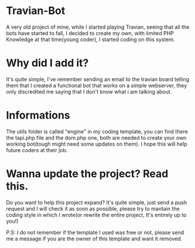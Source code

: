 # Travian-Bot
A very old project of mine, while I started playing Travian, seeing that all the bots have started to fall,
I decided to create my own, with limited PHP Knowledge at that time(young coder), I started coding on this
system.

# Why did I add it?
It's quite simple, I've remember sending an email to the travian board telling them that I created a functional
bot that works on a simple webserver, they only discredited me saying that I don't know what i am talking about.

# Informations
The utils folder is called "engine" in my coding template, you can find there the tapi.php file and the dom.php one,
both are needed to create your own working bot(tough might need some updates on them). I hope this will help future
coders at their job.

# Wanna update the project? Read this.
Do you want to help this project expand? It's quite simple, just send a push request and I will check it as soon as
possible, please try to mantain the coding style in which I wrote(or rewrite the entire project, It's entirely up to you!)


P.S: I do not remember if the template I used was free or not, please send me a message if you are the owner of this template
and want it removed.         
